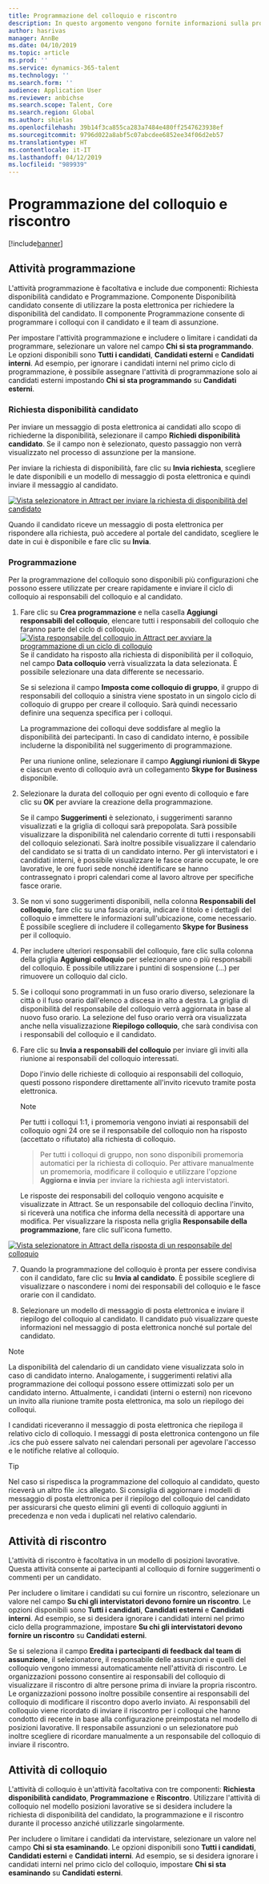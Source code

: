 ```yaml
---
title: Programmazione del colloquio e riscontro
description: In questo argomento vengono fornite informazioni sulla programmazione del colloquio e sulle attività di riscontro in Attract.
author: hasrivas
manager: AnnBe
ms.date: 04/10/2019
ms.topic: article
ms.prod: ''
ms.service: dynamics-365-talent
ms.technology: ''
ms.search.form: ''
audience: Application User
ms.reviewer: anbichse
ms.search.scope: Talent, Core
ms.search.region: Global
ms.author: shielas
ms.openlocfilehash: 39b14f3ca855ca283a7484e480ff2547623938ef
ms.sourcegitcommit: 9796d022a8abf5c07abcdee6852ee34f06d2eb57
ms.translationtype: HT
ms.contentlocale: it-IT
ms.lasthandoff: 04/12/2019
ms.locfileid: "989939"
---
```

# <a name="interview-scheduling-and-feedback"></a>Programmazione del colloquio e riscontro

[!include[banner](../includes/banner.md)]

## <a name="scheduler-activity"></a>Attività programmazione

L'attività programmazione è facoltativa e include due componenti: Richiesta disponibilità candidato e Programmazione. Componente Disponibilità candidato consente di utilizzare la posta elettronica per richiedere la disponibilità del candidato. Il componente Programmazione consente di programmare i colloqui con il candidato e il team di assunzione.

Per impostare l'attività programmazione e includere o limitare i candidati da programmare, selezionare un valore nel campo **Chi si sta programmando**. Le opzioni disponibili sono **Tutti i candidati**, **Candidati esterni** e **Candidati interni**. Ad esempio, per ignorare i candidati interni nel primo ciclo di programmazione, è possibile assegnare l'attività di programmazione solo ai candidati esterni impostando **Chi si sta programmando** su **Candidati esterni**.

### <a name="candidate-availability-request"></a>Richiesta disponibilità candidato

Per inviare un messaggio di posta elettronica ai candidati allo scopo di richiederne la disponibilità, selezionare il campo **Richiedi disponibilità candidato**. Se il campo non è selezionato, questo passaggio non verrà visualizzato nel processo di assunzione per la mansione.

Per inviare la richiesta di disponibilità, fare clic su **Invia richiesta**, scegliere le date disponibili e un modello di messaggio di posta elettronica e quindi inviare il messaggio al candidato.

[![Vista selezionatore in Attract per inviare la richiesta di disponibilità del candidato](./media/scheduler-candidate-request.png)](./media/scheduler-candidate-request.png)

Quando il candidato riceve un messaggio di posta elettronica per rispondere alla richiesta, può accedere al portale del candidato, scegliere le date in cui è disponibile e fare clic su **Invia**.

### <a name="schedule"></a>Programmazione
Per la programmazione del colloquio sono disponibili più configurazioni che possono essere utilizzate per creare rapidamente e inviare il ciclo di colloquio ai responsabili del colloquio e al candidato.

1. Fare clic su **Crea programmazione** e nella casella **Aggiungi responsabili del colloquio**, elencare tutti i responsabili del colloquio che faranno parte del ciclo di colloquio.
[![Vista responsabile del colloquio in Attract per avviare la programmazione di un ciclo di colloquio](./media/schedule-start-over.png)](./media/schedule-start-over.png)   
    Se il candidato ha risposto alla richiesta di disponibilità per il colloquio, nel campo **Data colloquio** verrà visualizzata la data selezionata. È possibile selezionare una data differente se necessario.
    
    Se si seleziona il campo **Imposta come colloquio di gruppo**, il gruppo di responsabili del colloquio a sinistra viene spostato in un singolo ciclo di colloquio di gruppo per creare il colloquio. Sarà quindi necessario definire una sequenza specifica per i colloqui.
    
    La programmazione dei colloqui deve soddisfare al meglio la disponibilità dei partecipanti. In caso di candidato interno, è possibile includerne la disponibilità nel suggerimento di programmazione.
    
    Per una riunione online, selezionare il campo **Aggiungi riunioni di Skype** e ciascun evento di colloquio avrà un collegamento **Skype for Business** disponibile.

2. Selezionare la durata del colloquio per ogni evento di colloquio e fare clic su **OK** per avviare la creazione della programmazione.

    Se il campo **Suggerimenti** è selezionato, i suggerimenti saranno visualizzati e la griglia di colloqui sarà prepopolata. Sarà possibile visualizzare la disponibilità nel calendario corrente di tutti i responsabili del colloquio selezionati. Sarà inoltre possibile visualizzare il calendario del candidato se si tratta di un candidato interno. Per gli intervistatori e i candidati interni, è possibile visualizzare le fasce orarie occupate, le ore lavorative, le ore fuori sede nonché identificare se hanno contrassegnato i propri calendari come al lavoro altrove per specifiche fasce orarie. 

3. Se non vi sono suggerimenti disponibili, nella colonna **Responsabili del colloquio**, fare clic su una fascia oraria, indicare il titolo e i dettagli del colloquio e immettere le informazioni sull'ubicazione, come necessario. È possibile scegliere di includere il collegamento **Skype for Business** per il colloquio.

4. Per includere ulteriori responsabili del colloquio, fare clic sulla colonna della griglia **Aggiungi colloquio** per selezionare uno o più responsabili del colloquio. È possibile utilizzare i puntini di sospensione (...) per rimuovere un colloquio dal ciclo.
    
5. Se i colloqui sono programmati in un fuso orario diverso, selezionare la città o il fuso orario dall'elenco a discesa in alto a destra. La griglia di disponibilità del responsabile del colloquio verrà aggiornata in base al nuovo fuso orario. La selezione del fuso orario verrà ora visualizzata anche nella visualizzazione **Riepilogo colloquio**, che sarà condivisa con i responsabili del colloquio e il candidato. 

6. Fare clic su **Invia a responsabili del colloquio** per inviare gli inviti alla riunione ai responsabili del colloquio interessati.

    Dopo l'invio delle richieste di colloquio ai responsabili del colloquio, questi possono rispondere direttamente all'invito ricevuto tramite posta elettronica.

    >[!NOTE]
    > Per tutti i colloqui 1:1, i promemoria vengono inviati ai responsabili del colloquio ogni 24 ore se il responsabile del colloquio non ha risposto (accettato o rifiutato) alla richiesta di colloquio.

    > Per tutti i colloqui di gruppo, non sono disponibili promemoria automatici per la richiesta di colloquio. Per attivare manualmente un promemoria, modificare il colloquio e utilizzare l'opzione **Aggiorna e invia** per inviare la richiesta agli intervistatori.

    Le risposte dei responsabili del colloquio vengono acquisite e visualizzate in Attract. Se un responsabile del colloquio declina l'invito, si riceverà una notifica che informa della necessità di apportare una modifica. Per visualizzare la risposta nella griglia **Responsabile della programmazione**, fare clic sull'icona fumetto.

[![Vista selezionatore in Attract della risposta di un responsabile del colloquio](./media/schedule-interviewer-response2.png)](./media/schedule-interviewer-response2.png)

7. Quando la programmazione del colloquio è pronta per essere condivisa con il candidato, fare clic su **Invia al candidato**. È possibile scegliere di visualizzare o nascondere i nomi dei responsabili del colloquio e le fasce orarie con il candidato.

8. Selezionare un modello di messaggio di posta elettronica e inviare il riepilogo del colloquio al candidato. Il candidato può visualizzare queste informazioni nel messaggio di posta elettronica nonché sul portale del candidato.
    
>[!NOTE] 
> La disponibilità del calendario di un candidato viene visualizzata solo in caso di candidato interno. Analogamente, i suggerimenti relativi alla programmazione dei colloqui possono essere ottimizzati solo per un candidato interno. Attualmente, i candidati (interni o esterni) non ricevono un invito alla riunione tramite posta elettronica, ma solo un riepilogo dei colloqui.

I candidati riceveranno il messaggio di posta elettronica che riepiloga il relativo ciclo di colloquio. I messaggi di posta elettronica contengono un file .ics che può essere salvato nei calendari personali per agevolare l'accesso e le notifiche relative al colloquio.

>[!TIP] 
> Nel caso si rispedisca la programmazione del colloquio al candidato, questo riceverà un altro file .ics allegato. Si consiglia di aggiornare i modelli di messaggio di posta elettronica per il riepilogo del colloquio del candidato per assicurarsi che questo elimini gli eventi di colloquio aggiunti in precedenza e non veda i duplicati nel relativo calendario. 

## <a name="feedback-activity"></a>Attività di riscontro

L'attività di riscontro è facoltativa in un modello di posizioni lavorative. Questa attività consente ai partecipanti al colloquio di fornire suggerimenti o commenti per un candidato. 

Per includere o limitare i candidati su cui fornire un riscontro, selezionare un valore nel campo **Su chi gli intervistatori devono fornire un riscontro**.  Le opzioni disponibili sono **Tutti i candidati**, **Candidati esterni** e **Candidati interni**. Ad esempio, se si desidera ignorare i candidati interni nel primo ciclo della programmazione, impostare **Su chi gli intervistatori devono fornire un riscontro** su **Candidati esterni**.

Se si seleziona il campo **Eredita i partecipanti di feedback dal team di assunzione**, il selezionatore, il responsabile delle assunzioni e quelli del colloquio vengono immessi automaticamente nell'attività di riscontro. Le organizzazioni possono consentire ai responsabili del colloquio di visualizzare il riscontro di altre persone prima di inviare la propria riscontro. Le organizzazioni possono inoltre possibile consentire ai responsabili del colloquio di modificare il riscontro dopo averlo inviato. Ai responsabili del colloquio viene ricordato di inviare il riscontro per i colloqui che hanno condotto di recente in base alla configurazione preimpostata nel modello di posizioni lavorative. Il responsabile assunzioni o un selezionatore può inoltre scegliere di ricordare manualmente a un responsabile del colloquio di inviare il riscontro.

## <a name="interview-activity"></a>Attività di colloquio

L'attività di colloquio è un'attività facoltativa con tre componenti: **Richiesta disponibilità candidato**, **Programmazione** e **Riscontro**. Utilizzare l'attività di colloquio nel modello posizioni lavorative se si desidera includere la richiesta di disponibilità del candidato, la programmazione e il riscontro durante il processo anziché utilizzarle singolarmente.

Per includere o limitare i candidati da intervistare, selezionare un valore nel campo **Chi si sta esaminando**. Le opzioni disponibili sono **Tutti i candidati**, **Candidati esterni** e **Candidati interni**. Ad esempio, se si desidera ignorare i candidati interni nel primo ciclo del colloquio, impostare **Chi si sta esaminando** su **Candidati esterni**.
